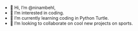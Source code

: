 - 👋 Hi, I’m @ninambehl,
- 👀 I’m interested in coding.
- 🌱 I’m currently learning coding in Python Turtle.
- 💞️ I’m looking to collaborate on cool new projects on sports.

<!---
ninambehl/ninambehl is a ✨ special ✨ repository because its `README.md` (this file) appears on your GitHub profile.
You can click the Preview link to take a look at your changes.
--->
